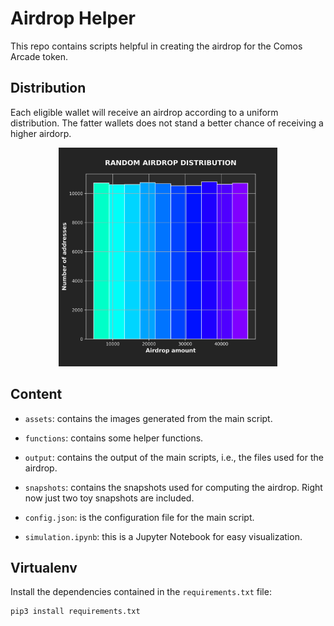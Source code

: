 # Airdrop Helper

This repo contains scripts helpful in creating the airdrop for the Comos Arcade token.

## Distribution

Each eligible wallet will receive an airdrop according to a uniform distribution. The fatter wallets does not stand a better chance of receiving a higher airdorp.

<p align="center">
<img src="./assets/images/histogram.png" width="350" />
</p>

## Content

- `assets`: contains the images generated from the main script.

- `functions`: contains some helper functions.

- `output`: contains the output of the main scripts, i.e., the files used for the airdrop.

- `snapshots`: contains the snapshots used for computing the airdrop. Right now just two toy snapshots are included.

- `config.json`: is the configuration file for the main script.

- `simulation.ipynb`: this is a Jupyter Notebook for easy visualization.

## Virtualenv

Install the dependencies contained in the `requirements.txt` file:

```python
pip3 install requirements.txt
```


